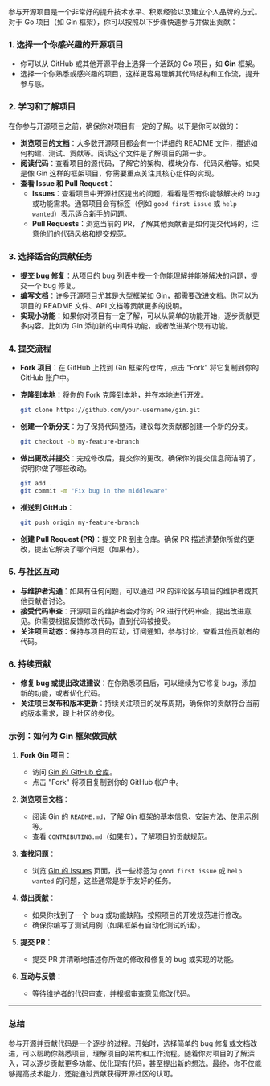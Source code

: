 

参与开源项目是一个非常好的提升技术水平、积累经验以及建立个人品牌的方式。对于 Go 项目（如 Gin 框架），你可以按照以下步骤快速参与并做出贡献：

### 1. **选择一个你感兴趣的开源项目**

- 你可以从 GitHub 或其他开源平台上选择一个活跃的 Go 项目，如 **Gin** 框架。
- 选择一个你熟悉或感兴趣的项目，这样更容易理解其代码结构和工作流，提升参与感。

### 2. **学习和了解项目**

在你参与开源项目之前，确保你对项目有一定的了解。以下是你可以做的：

- **浏览项目的文档**：大多数开源项目都会有一个详细的 README 文件，描述如何构建、测试、贡献等。阅读这个文件是了解项目的第一步。
- **阅读代码**：查看项目的源代码，了解它的架构、模块分布、代码风格等。如果是像 Gin 这样的框架项目，你需要重点关注其核心组件的实现。
- **查看 Issue 和 Pull Request**：
    - **Issues**：查看项目中开源社区提出的问题，看看是否有你能够解决的 bug 或功能需求。通常项目会有标签（例如 `good first issue` 或 `help wanted`）表示适合新手的问题。
    - **Pull Requests**：浏览当前的 PR，了解其他贡献者是如何提交代码的，注意他们的代码风格和提交规范。

### 3. **选择适合的贡献任务**

- **提交 bug 修复**：从项目的 bug 列表中找一个你能理解并能够解决的问题，提交一个 bug 修复。
- **编写文档**：许多开源项目尤其是大型框架如 Gin，都需要改进文档。你可以为项目的 README 文件、API 文档等贡献更多的说明。
- **实现小功能**：如果你对项目有一定了解，可以从简单的功能开始，逐步贡献更多内容。比如为 Gin 添加新的中间件功能，或者改进某个现有功能。

### 4. **提交流程**

- **Fork 项目**：在 GitHub 上找到 Gin 框架的仓库，点击 “Fork” 将它复制到你的 GitHub 账户中。
- **克隆到本地**：将你的 Fork 克隆到本地，并在本地进行开发。
    
    ```bash
    git clone https://github.com/your-username/gin.git
    ```
    
- **创建一个新分支**：为了保持代码整洁，建议每次贡献都创建一个新的分支。
    
    ```bash
    git checkout -b my-feature-branch
    ```
    
- **做出更改并提交**：完成修改后，提交你的更改。确保你的提交信息简洁明了，说明你做了哪些改动。
    
    ```bash
    git add .
    git commit -m "Fix bug in the middleware"
    ```
    
- **推送到 GitHub**：
    
    ```bash
    git push origin my-feature-branch
    ```
    
- **创建 Pull Request (PR)**：提交 PR 到主仓库。确保 PR 描述清楚你所做的更改，提出它解决了哪个问题（如果有）。

### 5. **与社区互动**

- **与维护者沟通**：如果有任何问题，可以通过 PR 的评论区与项目的维护者或其他贡献者讨论。
- **接受代码审查**：开源项目的维护者会对你的 PR 进行代码审查，提出改进意见。你需要根据反馈修改代码，直到代码被接受。
- **关注项目动态**：保持与项目的互动，订阅通知，参与讨论，查看其他贡献者的代码。

### 6. **持续贡献**

- **修复 bug 或提出改进建议**：在你熟悉项目后，可以继续为它修复 bug，添加新的功能，或者优化代码。
- **关注项目发布和版本更新**：持续关注项目的发布周期，确保你的贡献符合当前的版本需求，跟上社区的步伐。

### 示例：如何为 Gin 框架做贡献

1. **Fork Gin 项目**：
    
    - 访问 [Gin 的 GitHub 仓库](https://github.com/gin-gonic/gin)。
    - 点击 "Fork" 将项目复制到你的 GitHub 帐户中。
2. **浏览项目文档**：
    
    - 阅读 Gin 的 `README.md`，了解 Gin 框架的基本信息、安装方法、使用示例等。
    - 查看 `CONTRIBUTING.md`（如果有），了解项目的贡献规范。
3. **查找问题**：
    
    - 浏览 [Gin 的 Issues](https://github.com/gin-gonic/gin/issues) 页面，找一些标签为 `good first issue` 或 `help wanted` 的问题，这些通常是新手友好的任务。
4. **做出贡献**：
    
    - 如果你找到了一个 bug 或功能缺陷，按照项目的开发规范进行修改。
    - 确保你编写了测试用例（如果框架有自动化测试的话）。
5. **提交 PR**：
    
    - 提交 PR 并清晰地描述你所做的修改和修复的 bug 或实现的功能。
6. **互动与反馈**：
    
    - 等待维护者的代码审查，并根据审查意见修改代码。

---

### 总结

参与开源并贡献代码是一个逐步的过程。开始时，选择简单的 bug 修复或文档改进，可以帮助你熟悉项目，理解项目的架构和工作流程。随着你对项目的了解深入，可以逐步贡献更多功能、优化现有代码，甚至提出新的想法。最终，你不仅能够提高技术能力，还能通过贡献获得开源社区的认可。